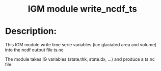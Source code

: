 ### <h1 align="center" id="title">IGM module write_ncdf_ts </h1>

# Description:

This IGM module write time serie variables (ice glaciated area and volume)
into the ncdf output file ts.nc

The module takes IG variables (state.thk, state.dx,  ...) and produce a ts.nc file.
